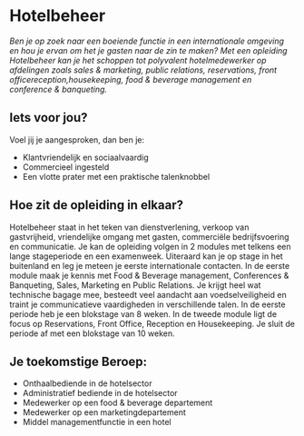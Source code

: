 # Hotelbeheer

_Ben je op zoek naar een boeiende functie in een internationale omgeving en hou je ervan om het je gasten naar de zin te maken? Met een opleiding Hotelbeheer kan je het schoppen tot polyvalent hotelmedewerker op afdelingen zoals sales & marketing, public relations, reservations, front officereception,housekeeping, food & beverage management en conference & banqueting._

## Iets voor jou?

Voel jij je aangesproken, dan ben je:

* Klantvriendelijk en sociaalvaardig
* Commercieel ingesteld
* Een vlotte prater met een praktische talenknobbel

## Hoe zit de opleiding in elkaar?

Hotelbeheer staat in het teken van dienstverlening, verkoop van gastvrijheid, vriendelijke omgang met gasten, commerciële bedrijfsvoering en communicatie. Je kan de opleiding volgen in 2 modules met telkens een lange stageperiode en een examenweek. Uiteraard kan je op stage in het buitenland en leg je meteen je eerste internationale contacten. In de eerste module maak je kennis met Food & Beverage management, Conferences & Banqueting, Sales, Marketing en Public Relations. Je krijgt heel wat technische bagage mee, besteedt veel aandacht aan voedselveiligheid en traint je communicatieve vaardigheden in verschillende talen. In de eerste periode heb je een blokstage van 8 weken. In de tweede module ligt de focus op Reservations, Front Office, Reception en Housekeeping. Je sluit de periode af met een blokstage van 10 weken.

## Je toekomstige Beroep:

* Onthaalbediende in de hotelsector
* Administratief bediende in de hotelsector
* Medewerker op een food & beverage departement
* Medewerker op een marketingdepartement
* Middel managementfunctie in een hotel